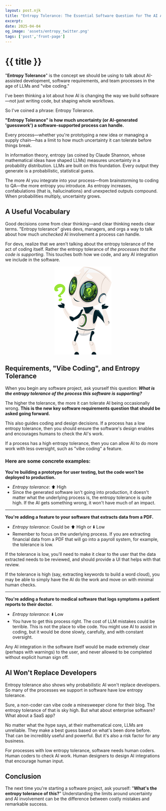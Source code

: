 ```yaml
---
layout: post.njk
title: "Entropy Tolerance: The Essential Software Question for The AI Age"
excerpt: 
date: 2025-04-04
og_image: 'assets/entropy_twitter.png'
tags: ['post','front-page']
---
```

# {{ title }}

"**Entropy Tolerance**" is the concept we should be using to talk about AI-assisted development, software requirements, and team processes in the age of LLMs and "vibe coding."

I've been thinking a lot about how AI is changing the way we build software—not just writing code, but shaping whole workflows.

So I've coined a phrase: Entropy Tolerance.

**"Entropy Tolerance" is how much uncertainty (or AI-generated 'guesswork') a software-supported process can handle.**

Every process—whether you're prototyping a new idea or managing a supply chain—has a limit to how much uncertainty it can tolerate before things break.

In information theory, entropy (as coined by Claude Shannon, whose mathematical ideas have shaped LLMs) measures uncertainty in a probability distribution. LLMs are built on this foundation. Every output they generate is a probabilistic, statistical guess.

The more AI you integrate into your process—from brainstorming to coding to QA—the more entropy you introduce. As entropy increases, confabulations (that is, hallucinations) and unexpected outputs compound. When probabilities multiply, uncertainty grows.

## A Useful Vocabulary

Good decisions come from clear thinking—and clear thinking needs clear terms. "Entropy tolerance" gives devs, managers, and orgs a way to talk about how much *unchecked* AI involvement a process can handle.

For devs, realize that we aren't talking about the entropy tolerance of the act of coding itself. Rather the entropy tolerance of *the processes that the code is supporting*. This touches both how we code, and any AI integration we include in the software.

<p style="text-align: center">
<img src="/assets/blogimages/robot_question.png" alt="Robot with question" />
</p>

## Requirements, "Vibe Coding", and Entropy Tolerance

When you begin any software project, ask yourself this question: ***What is the entropy tolerance of the process this software is supporting?***

The higher the tolerance, the more it can tolerate AI being occasionally wrong. **This is the new key software requirements question that should be asked going forward.**

This also guides coding and design decisions. If a process has a low entropy tolerance, then you should ensure the software's design enables and encourages humans to check the AI's work.

If a process has a high entropy tolerance, then you can allow AI to do more work with less oversight, such as "vibe coding" a feature.

### Here are some concrete examples:

**You're building a prototype for user testing, but the code won't be deployed to production.**
- *Entropy tolerance*: ⬆️ High
- Since the generated software isn't going into production, it doesn't matter what the underlying process is, the entropy tolerance is quite high. If the AI gets something wrong, it won't have much of an impact.
___
**You're adding a feature to your software that extracts data from a PDF.**
- *Entropy tolerance*: Could be ⬆️ High or ⬇️ Low
- Remember to focus on the underlying process. If you are extracting financial data from a PDF that will go into a payroll system, for example, the tolerance is low.

If the tolerance is low, you'll need to make it clear to the user that the data extracted needs to be reviewed, and should provide a UI that helps with that review.

If the tolerance is high (say, extracting keywords to build a word cloud), you may be able to simply have the AI do the work and move on with minimal human checks.
___
**You're adding a feature to medical software that logs symptoms a patient reports to their doctor.**
- *Entropy tolerance*: ⬇️ Low
- You have to get this process right. The cost of LLM mistakes could be terrible. This is not the place to vibe code. You might use AI to assist in coding, but it would be done slowly, carefully, and with constant oversight.

Any AI integration in the software itself would be made extremely clear (perhaps with warnings) to the user, and never allowed to be completed without explicit human sign off.

## AI Won't Replace Developers

Entropy tolerance also shows why probabilistic AI won't replace developers. So many of the processes we support in software have low entropy tolerance.

Sure, a non-coder can vibe code a minesweeper clone for their blog. The entropy tolerance of that is sky high. But what about enterprise software? What about a SaaS app? 

No matter what the hype says, at their mathematical core, LLMs are unreliable. They make a best guess based on what's been done before. That can be incredibly useful and powerful. But it's also a risk factor for any business.

For processes with low entropy tolerance, software needs human coders. Human coders to check AI work. Human designers to design AI integrations that encourage human input.

## Conclusion

The next time you're starting a software project, ask yourself: "**What's the entropy tolerance of this?**" Understanding the limits around uncertainty and AI involvement can be the difference between costly mistakes and remarkable success.